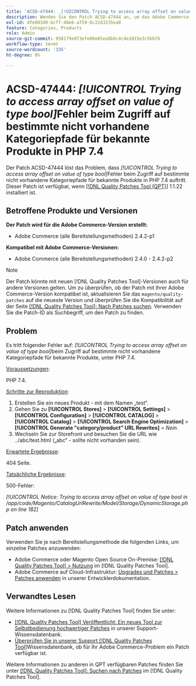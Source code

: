 ```yaml
---
title: 'ACSD-47444: _[!UICONTROL Trying to access array offset on value of type bool]_-Fehler beim Zugriff auf bestimmte nicht vorhandene Kategoriepfade für bekannte Produkte in PHP 7.4'
description: Wenden Sie den Patch ACSD-47444 an, um das Adobe Commerce-Problem zu beheben, bei dem beim Zugriff auf bestimmte nicht vorhandene Kategoriepfade für bekannte Produkte in PHP 7.4 der Fehler _[!UICONTROL Trying to access array offset on value of type bool]_ auftritt.
exl-id: dfe803d0-bcff-40e6-a759-8c2243235ea8
feature: Categories, Products
role: Admin
source-git-commit: 958179e0f3efe08e65ea8b0c4c4e1015e3c5bb76
workflow-type: tm+mt
source-wordcount: '335'
ht-degree: 0%

---
```


# ACSD-47444: _[!UICONTROL Trying to access array offset on value of type bool]_&#x200B;Fehler beim Zugriff auf bestimmte nicht vorhandene Kategoriepfade für bekannte Produkte in PHP 7.4

Der Patch ACSD-47444 löst das Problem, dass _[!UICONTROL Trying to access array offset on value of type bool]_&#x200B;Fehler beim Zugriff auf bestimmte nicht vorhandene Kategoriepfade für bekannte Produkte in PHP 7.4 auftritt. Dieser Patch ist verfügbar, wenn [[!DNL Quality Patches Tool (QPT)]](/help/announcements/adobe-commerce-announcements/magento-quality-patches-released-new-tool-to-self-serve-quality-patches.md) 1.1.22 installiert ist.

## Betroffene Produkte und Versionen

**Der Patch wird für die Adobe Commerce-Version erstellt:**
* Adobe Commerce (alle Bereitstellungsmethoden) 2.4.2-p1

**Kompatibel mit Adobe Commerce-Versionen:**
* Adobe Commerce (alle Bereitstellungsmethoden) 2.4.0 - 2.4.2-p2

>[!NOTE]
>
>Der Patch könnte mit neuen [!DNL Quality Patches Tool]-Versionen auch für andere Versionen gelten. Um zu überprüfen, ob der Patch mit Ihrer Adobe Commerce-Version kompatibel ist, aktualisieren Sie das `magento/quality-patches` auf die neueste Version und überprüfen Sie die Kompatibilität auf der Seite [[!DNL Quality Patches Tool]: Nach Patches suchen](https://experienceleague.adobe.com/tools/commerce-quality-patches/index.html). Verwenden Sie die Patch-ID als Suchbegriff, um den Patch zu finden.

## Problem

Es tritt folgender Fehler auf: _[!UICONTROL Trying to access array offset on value of type bool]_&#x200B;beim Zugriff auf bestimmte nicht vorhandene Kategoriepfade für bekannte Produkte, unter PHP 7.4.

<u>Voraussetzungen</u>:

PHP 7.4.

<u>Schritte zur Reproduktion</u>:

1. Erstellen Sie ein neues Produkt - mit dem Namen „test“.
1. Gehen Sie zu **[!UICONTROL Stores]** > **[!UICONTROL Settings]** > **[!UICONTROL Configuration]** > **[!UICONTROL CATALOG]** > **[!UICONTROL Catalog]** > **[!UICONTROL Search Engine Optimization]** > **[!UICONTROL Generate "category/product" URL Rewrites]** = _Nein_.
1. Wechseln Sie zur Storefront und besuchen Sie die URL wie ../abc/test.html („abc“ - sollte nicht vorhanden sein).

<u>Erwartete Ergebnisse</u>:

404 Seite.

<u>Tatsächliche Ergebnisse</u>:

500-Fehler:

_[!UICONTROL Notice: Trying to access array offset on value of type bool in /app/code/Magento/CatalogUrlRewrite/Model/Storage/DynamicStorage.php on line 182]_

## Patch anwenden

Verwenden Sie je nach Bereitstellungsmethode die folgenden Links, um einzelne Patches anzuwenden:

* Adobe Commerce oder Magento Open Source On-Premise: [[!DNL Quality Patches Tool] > Nutzung](https://experienceleague.adobe.com/docs/commerce-operations/tools/quality-patches-tool/usage.html) im [!DNL Quality Patches Tool].
* Adobe Commerce auf Cloud-Infrastruktur: [Upgrades und Patches > Patches anwenden](https://experienceleague.adobe.com/docs/commerce-cloud-service/user-guide/develop/upgrade/apply-patches.html) in unserer Entwicklerdokumentation.

## Verwandtes Lesen

Weitere Informationen zu [!DNL Quality Patches Tool] finden Sie unter:

* [[!DNL Quality Patches Tool] Veröffentlicht: Ein neues Tool zur Selbstbedienung hochwertiger Patches](/help/announcements/adobe-commerce-announcements/magento-quality-patches-released-new-tool-to-self-serve-quality-patches.md) in unserer Support-Wissensdatenbank.
* [Überprüfen Sie in unserer Support [!DNL Quality Patches Tool]](/help/support-tools/patches-available-in-qpt-tool/check-patch-for-magento-issue-with-magento-quality-patches.md)Wissensdatenbank, ob für Ihr Adobe Commerce-Problem ein Patch verfügbar ist.

Weitere Informationen zu anderen in QPT verfügbaren Patches finden Sie unter [[!DNL Quality Patches Tool]: Suchen nach Patches](https://experienceleague.adobe.com/tools/commerce-quality-patches/index.html) im [!DNL Quality Patches Tool].
